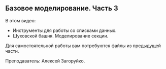 ## Базовое моделирование. Часть 3

В этом видео:

- Инструменты для работы со списками данных.
- Шуховской башня. Моделирование секции.

Для самостоятельной работы вам потребуются файлы из предыдущей части.

Преподаватель: Алексей Загоруйко.

[](https://player.softculture.cc/embed/online/GRS/GRS_42.30.06_L2-2_Modeling)
